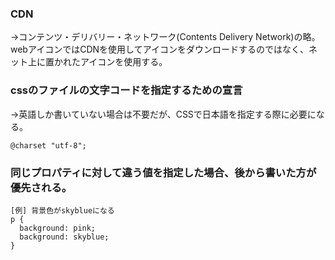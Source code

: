 ### CDN
→コンテンツ・デリバリー・ネットワーク(Contents Delivery Network)の略。
webアイコンではCDNを使用してアイコンをダウンロードするのではなく、ネット上に置かれたアイコンを使用する。

### cssのファイルの文字コードを指定するための宣言
→英語しか書いていない場合は不要だが、CSSで日本語を指定する際に必要になる。
```
@charset "utf-8";
```

### 同じプロパティに対して違う値を指定した場合、後から書いた方が優先される。
```
[例] 背景色がskyblueになる
p {
  background: pink;
  background: skyblue;
}
```

